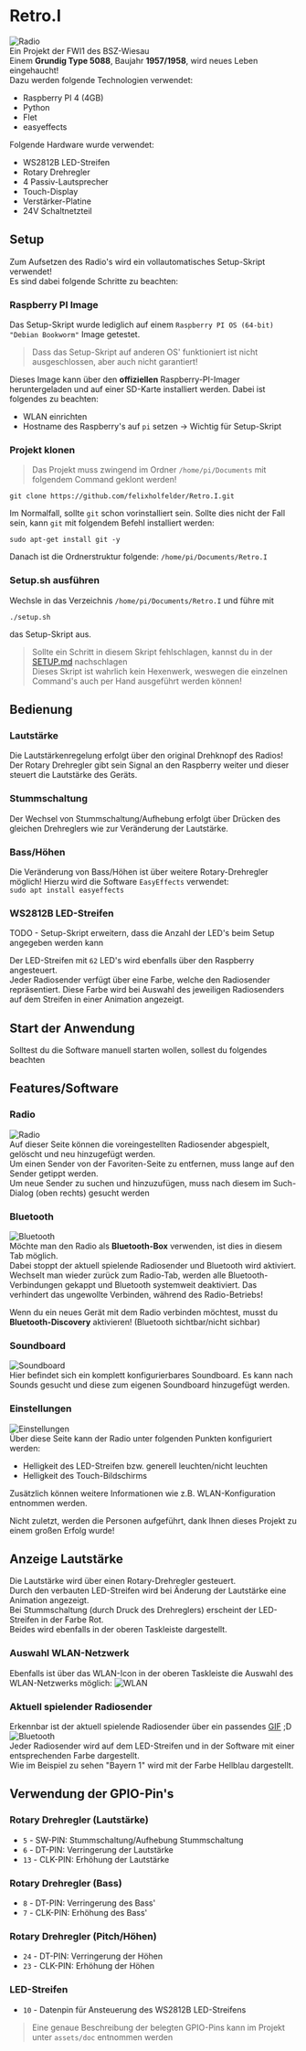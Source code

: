 # Retro.I
![Radio](./assets/splashscreen/splash.png) \
Ein Projekt der FWI1 des BSZ-Wiesau\
Einem **Grundig Type 5088**, Baujahr **1957/1958**, wird neues Leben eingehaucht!\
Dazu werden folgende Technologien verwendet:
* Raspberry PI 4 (4GB)
* Python
* Flet
* easyeffects

Folgende Hardware wurde verwendet:
* WS2812B LED-Streifen
* Rotary Drehregler
* 4 Passiv-Lautsprecher
* Touch-Display
* Verstärker-Platine
* 24V Schaltnetzteil

## Setup
Zum Aufsetzen des Radio's wird ein vollautomatisches Setup-Skript verwendet!\
Es sind dabei folgende Schritte zu beachten:

### Raspberry PI Image
Das Setup-Skript wurde lediglich auf einem `Raspberry PI OS (64-bit) "Debian Bookworm"` Image getestet.
> Dass das Setup-Skript auf anderen OS' funktioniert ist nicht ausgeschlossen, aber auch nicht garantiert!

Dieses Image kann über den **offiziellen** Raspberry-PI-Imager heruntergeladen und auf einer SD-Karte installiert werden.
Dabei ist folgendes zu beachten:
* WLAN einrichten
* Hostname des Raspberry's auf `pi` setzen -> Wichtig für Setup-Skript

### Projekt klonen
> Das Projekt muss zwingend im Ordner `/home/pi/Documents` mit folgendem Command geklont werden!
```commandline
git clone https://github.com/felixholfelder/Retro.I.git
```
Im Normalfall, sollte `git` schon vorinstalliert sein. Sollte dies nicht der Fall sein, kann `git` mit folgendem Befehl installiert werden:
```commandline
sudo apt-get install git -y
```

Danach ist die Ordnerstruktur folgende: `/home/pi/Documents/Retro.I`

### Setup.sh ausführen
Wechsle in das Verzeichnis `/home/pi/Documents/Retro.I` und führe mit
```
./setup.sh
```
das Setup-Skript aus.
> Sollte ein Schritt in diesem Skript fehlschlagen, kannst du in der [SETUP.md](SETUP.md) nachschlagen\
> Dieses Skript ist wahrlich kein Hexenwerk, weswegen die einzelnen Command's auch per Hand ausgeführt werden können!

<!-- TODO - noch in Arbeit!!!
## Updates
Bei jedem Boot des Raspberry's wird ein Update-Skript (`update.sh`) ausgeführt.\
Dieses Skript prüft, ob neue Updates verfügbar sind, indem es die aktuelle Tag-Version auf dem Raspberry mit dem neuesten Tag im Github-Repo vergleicht.\
Ist ein neues Update für die Anwendung verfügbar wird der neueste Tag heruntergeladen.
-->

## Bedienung

### Lautstärke
Die Lautstärkenregelung erfolgt über den original Drehknopf des Radios!\
Der Rotary Drehregler gibt sein Signal an den Raspberry weiter und dieser steuert die Lautstärke des Geräts.

### Stummschaltung
Der Wechsel von Stummschaltung/Aufhebung erfolgt über Drücken des gleichen Drehreglers wie zur Veränderung der Lautstärke.

### Bass/Höhen
Die Veränderung von Bass/Höhen ist über weitere Rotary-Drehregler möglich! Hierzu wird die Software `EasyEffects` verwendet:\
`sudo apt install easyeffects`

### WS2812B LED-Streifen
TODO - Setup-Skript erweitern, dass die Anzahl der LED's beim Setup angegeben werden kann

Der LED-Streifen mit `62` LED's wird ebenfalls über den Raspberry angesteuert.\
Jeder Radiosender verfügt über eine Farbe, welche den Radiosender repräsentiert. Diese Farbe wird bei Auswahl des jeweiligen Radiosenders auf dem Streifen in einer Animation angezeigt.

## Start der Anwendung
Solltest du die Software manuell starten wollen, sollest du folgendes beachten

## Features/Software
### Radio
![Radio](./assets/doc/readme-images/radio_page.png) \
Auf dieser Seite können die voreingestellten Radiosender abgespielt, gelöscht und neu hinzugefügt werden.\
Um einen Sender von der Favoriten-Seite zu entfernen, muss lange auf den Sender getippt werden.\
Um neue Sender zu suchen und hinzuzufügen, muss nach diesem im Such-Dialog (oben rechts) gesucht werden

### Bluetooth
![Bluetooth](./assets/doc/readme-images/bluetooth_page.png) \
Möchte man den Radio als **Bluetooth-Box** verwenden, ist dies in diesem Tab möglich.\
Dabei stoppt der aktuell spielende Radiosender und Bluetooth wird aktiviert.\
Wechselt man wieder zurück zum Radio-Tab, werden alle Bluetooth-Verbindungen gekappt und Bluetooth systemweit deaktiviert. Das verhindert das ungewollte Verbinden, während des Radio-Betriebs!

Wenn du ein neues Gerät mit dem Radio verbinden möchtest, musst du **Bluetooth-Discovery** aktivieren! (Bluetooth sichtbar/nicht sichbar)

### Soundboard
![Soundboard](./assets/doc/readme-images/soundboard_page.png) \
Hier befindet sich ein komplett konfigurierbares Soundboard.
Es kann nach Sounds gesucht und diese zum eigenen Soundboard hinzugefügt werden.

### Einstellungen
![Einstellungen](./assets/doc/readme-images/settings_page.png) \
Über diese Seite kann der Radio unter folgenden Punkten konfiguriert werden:
* Helligkeit des LED-Streifen bzw. generell leuchten/nicht leuchten
* Helligkeit des Touch-Bildschirms

Zusätzlich können weitere Informationen wie z.B. WLAN-Konfiguration entnommen werden.

Nicht zuletzt, werden die Personen aufgeführt, dank Ihnen dieses Projekt zu einem großen Erfolg wurde!

## Anzeige Lautstärke
Die Lautstärke wird über einen Rotary-Drehregler gesteuert.\
Durch den verbauten LED-Streifen wird bei Änderung der Lautstärke eine Animation angezeigt.\
Bei Stummschaltung (durch Druck des Drehreglers) erscheint der LED-Streifen in der Farbe Rot.\
Beides wird ebenfalls in der oberen Taskleiste dargestellt.

### Auswahl WLAN-Netzwerk
Ebenfalls ist über das WLAN-Icon in der oberen Taskleiste die Auswahl des WLAN-Netzwerks möglich:
![WLAN](./assets/doc/readme-images/wifi_networks.png)

### Aktuell spielender Radiosender
Erkennbar ist der aktuell spielende Radiosender über ein passendes [GIF](./assets/party.gif) ;D
![Bluetooth](./assets/doc/readme-images/radio_playing.png) \
Jeder Radiosender wird auf dem LED-Streifen und in der Software mit einer entsprechenden Farbe dargestellt. \
Wie im Beispiel zu sehen "Bayern 1" wird mit der Farbe Hellblau dargestellt.

## Verwendung der GPIO-Pin's
### Rotary Drehregler (Lautstärke)
* `5` - SW-PIN: Stummschaltung/Aufhebung Stummschaltung
* `6` - DT-PIN: Verringerung der Lautstärke
* `13` - CLK-PIN: Erhöhung der Lautstärke

### Rotary Drehregler (Bass)
* `8` - DT-PIN: Verringerung des Bass'
* `7` - CLK-PIN: Erhöhung des Bass'

### Rotary Drehregler (Pitch/Höhen)
* `24` - DT-PIN: Verringerung der Höhen
* `23` - CLK-PIN: Erhöhung der Höhen

### LED-Streifen
* `10` - Datenpin für Ansteuerung des WS2812B LED-Streifens

> Eine genaue Beschreibung der belegten GPIO-Pins kann im Projekt unter `assets/doc` entnommen werden
